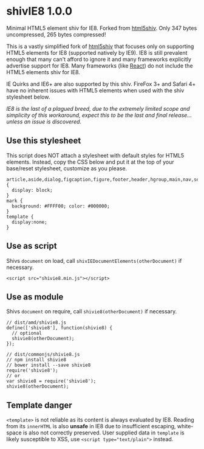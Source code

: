 # shivIE8 1.0.0

Minimal HTML5 element shiv for IE8. Forked from [html5shiv](https://github.com/aFarkas/html5shiv).
Only 347 bytes uncompressed, 265 bytes compressed!

This is a vastly simplified fork of [html5shiv](https://github.com/aFarkas/html5shiv) that focuses only on supporting HTML5 elements for IE8 (supported natively by IE9). IE8 is still prevalent enough that many can't afford to ignore it and many frameworks explicitly advertise support for IE8. Many frameworks (like [React](https://github.com/facebook/react)) do not include the HTML5 elements shiv for IE8.

IE Quirks and IE6+ are also supported by this shiv. FireFox 3+ and Safari 4+ have no inherent issues with HTML5 elements when used with the shiv stylesheet below.

*IE8 is the last of a plagued breed, due to the extremely limited scope and simplicity of this workaround, expect this to be the last and final release... unless an issue is discovered.*

## Use this stylesheet

This script does NOT attach a stylesheet with default styles for HTML5 elements. Instead, copy the CSS below and put it at the top of your base/reset stylesheet, customize as you please.

```
article,aside,dialog,figcaption,figure,footer,header,hgroup,main,nav,section {
  display: block;
}
mark {
  background: #FFFF00; color: #000000;
}
template {
  display:none;
}
```

## Use as script

Shivs `document` on load, call `shivIEDocumentElements(otherDocument)` if necessary.

```
<script src="shivie8.min.js"></script>
```

## Use as module

Shivs `document` on require, call `shivie8(otherDocument)` if necessary.

```
// dist/amd/shivie8.js
define(['shivie8'], function(shivie8) {
  // optional
  shivie8(otherDocument);
});
```
```
// dist/commonjs/shivie8.js
// npm install shivie8
// bower install --save shivie8
require('shivie8');
// or
var shivie8 = require('shivie8');
shivie8(otherDocument);
```

## Template danger

`<template>` is not reliable as its content is always evaluated by IE8. Reading from its `innerHTML` is also **unsafe** in IE8 due to insufficient escaping, white-space is also not correctly preserved. User supplied data in `template` is likely susceptible to XSS, use `<script type="text/plain">` instead.
